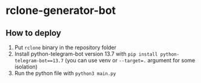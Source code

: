 # rclone-generator-bot

## How to deploy

1. Put `rclone` binary in the repository folder
2. Install python-telegram-bot version 13.7 with `pip install python-telegram-bot==13.7` (you can use venv or `--target=.` argument for some isolation)
3. Run the python file with `python3 main.py`
